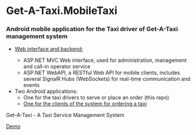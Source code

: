 # Get-A-Taxi.MobileTaxi
<h3>Android mobile application for the Taxi driver of Get-A-Taxi management system</h3>

<ul>
            <li><a href="https://github.com/bboyadzhiev/Get-A-Taxi.Web">Web interface and backend:</a></li>
            <ul>
                <li>ASP.NET MVC Web interface, used for administration, management and call-in operator service</li>
                 <li>ASP.NET WebAPI, a RESTful Web API for mobile clients, includes several SignalR Hubs (WebSockets) for real-time communication and events</li>
            </ul>
            <li>Two Android applications:
                <ul>
                    <li>One for the taxi drivers to serve or place an order (this repo)</li>
                    <li><a href="https://github.com/bboyadzhiev/Get-A-Taxi.MobileClient">One for the clients of the system for ordering a taxi</a></li>
                </ul>
            </li>
</ul>
<p>Get-A-Taxi - A Taxi Service Management System</p>
<p><a href="https://get-a-taxi.apphb.com/">Demo</a></p>
